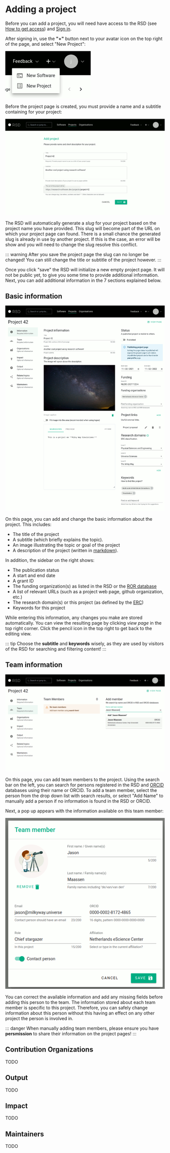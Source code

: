 <!--
SPDX-FileCopyrightText: 2022 Jason Maassen (Netherlands eScience Center) <j.maassen@esciencecenter.nl>
SPDX-FileCopyrightText: 2022 Netherlands eScience Center

SPDX-License-Identifier: CC-BY-4.0
-->

# Adding a project

Before you can add a project, you will need have access to the RSD (see [How to get access](getting-access.md)) and [Sign in](getting-access.md#how-to-sign-in).

After signing in, use the __"+"__ button next to your avatar icon on the top right of the page, and select "New Project":

![image](/plus-software-projects.gif)

Before the project page is created, you must provide a name and a subtitle containing for your project:

![image](/new-project.gif)

The RSD will automatically generate a *slug* for your project based on the project name you have provided. This slug will become part of the URL on which your project page can found. 
There is a small chance the generated slug is already in use by another project. If this is the case, an error will be show and you will need to change the slug resolve this conflict. 

::: warning
After you save the project page the slug can no longer be changed! You can still change the title or subtitle of the project however. 
::: 

Once you click "save" the RSD will initialize a new empty project page. It will not be public yet, to give you some time to provide additional information.
Next, you can add additional information in the 7 sections explained below. 

## Basic information

![image](/basic-project-information.gif)

On this page, you can add and change the basic information about the project. This includes: 

- The title of the project
- A subtitle (which briefly explains the topic).
- An image illustrating the topic or goal of the project
- A description of the project (written in [markdown](https://www.markdownguide.org)).

In addition, the sidebar on the right shows: 

- The publication status 
- A start and end date
- A grant ID
- The funding organization(s) as listed in the RSD or the [ROR database](https://ror.org)
- A list of relevant URLs (such as a project web page, github organization, etc.)
- The research domain(s) or this project (as defined by the [ERC](https://erc.europa.eu/news/new-erc-panel-structure-2021-and-2022))
- Keywords for this project

While entering this information, any changes you make are stored automatically. You can view the resulting page by clicking *view page* in the top right corner. 
Click the pencil icon in the top right to get back to the editing view. 

::: tip
Choose the **subtitle** and **keywords** wisely, as they are used by visitors of the RSD for searching and filtering content! 
:::

## Team information

![image](/project-team-information.gif)

On this page, you can add team members to the project. Using the search bar on the left, you can search for persons registered in the RSD and [ORCID](https://orcid.org) databases 
using their name or ORCID. To add a team member, select the person from the drop down list with search results, or select "Add Name" to manually add a person if no information 
is found in the RSD or ORCID. 

Next, a pop up appears with the information available on this team member:

![image](/person-information.gif)

You can correct the available information and add any missing fields before adding this person to the team. The information stored about each team member is specific to this 
project. Therefore, you can safely change information about this person without this having an effect on any other project the person is involved in. 

::: danger
When manually adding team members, please ensure you have **persmission** to share their information on the project pages!
:::

## Contribution Organizations

TODO

## Output

TODO

## Impact 

TODO

## Maintainers

TODO





 













